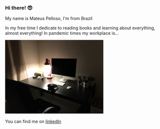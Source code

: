 ### Hi there! 😎
My name is Mateus Pelloso, I'm from Brazil

In my free time I dedicate to reading books and learning about everything, almost everything!
In pandemic times my workplace is...

![workplace](https://github.com/mateuspelloso/mateuspelloso/blob/master/workplace.jpeg)

You can find me on [linkedIn](http://linkedin.com/in/mateus-pelloso)

<!--
**mateuspelloso/mateuspelloso** is a ✨ _special_ ✨ repository because its `README.md` (this file) appears on your GitHub profile.

Here are some ideas to get you started:

- 🔭 I’m currently working on ...
- 🌱 I’m currently learning ...
- 👯 I’m looking to collaborate on ...
- 🤔 I’m looking for help with ...
- 💬 Ask me about ...
- 📫 How to reach me: ...
- 😄 Pronouns: ...
- ⚡ Fun fact: ...

RoadMap:

##### [x] start learning about git
##### [x] start learning about github
##### [] finish watching youtube about git
##### [] creates list about git/github sites, texts, articles and videos
##### [] picture about workplace out of pandemic times.
##### [] information about Research DDoS
##### [] should I create a repository to expose scripts about DDoS research? I don't know!
##### [] R project about text analysis functions
##### [] R text about features memorys and processors 
##### [] R study group
##### [] python projects:
##### [] [] google calendar apointments scraping
##### [] [] system information to research about students from course
##### [] blog oconfinado.com.br


-->
